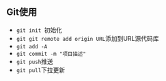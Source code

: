 ## Git使用
* `git init `初始化
* `git git remote add origin URL`添加到URL源代码库
* `git add -A`
* `git commit -m "项目描述"`
* `git push`推送
* `git pull`下拉更新
